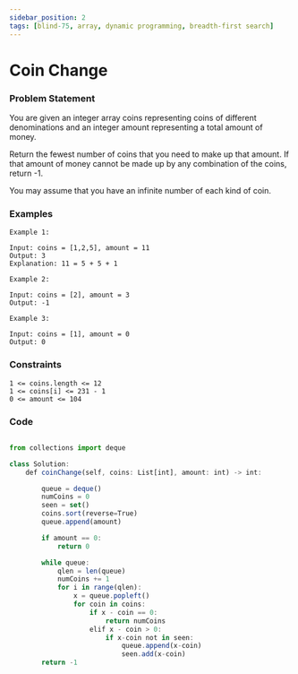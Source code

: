 ```yaml
---
sidebar_position: 2
tags: [blind-75, array, dynamic programming, breadth-first search]
---
```


# Coin Change

### Problem Statement

You are given an integer array coins representing coins of different denominations and an integer amount representing a total amount of money.

Return the fewest number of coins that you need to make up that amount. If that amount of money cannot be made up by any combination of the coins, return -1.

You may assume that you have an infinite number of each kind of coin.

### Examples

```
Example 1:

Input: coins = [1,2,5], amount = 11
Output: 3
Explanation: 11 = 5 + 5 + 1

Example 2:

Input: coins = [2], amount = 3
Output: -1

Example 3:

Input: coins = [1], amount = 0
Output: 0
```

### Constraints

```
1 <= coins.length <= 12
1 <= coins[i] <= 231 - 1
0 <= amount <= 104
```

### Code

```jsx title="Python3 Code"

from collections import deque

class Solution:
    def coinChange(self, coins: List[int], amount: int) -> int:

        queue = deque()
        numCoins = 0
        seen = set()
        coins.sort(reverse=True)
        queue.append(amount)

        if amount == 0:
            return 0

        while queue:
            qlen = len(queue)
            numCoins += 1
            for i in range(qlen):
                x = queue.popleft()
                for coin in coins:
                    if x - coin == 0:
                        return numCoins
                    elif x - coin > 0:
                        if x-coin not in seen:
                            queue.append(x-coin)
                            seen.add(x-coin)
        return -1


```
